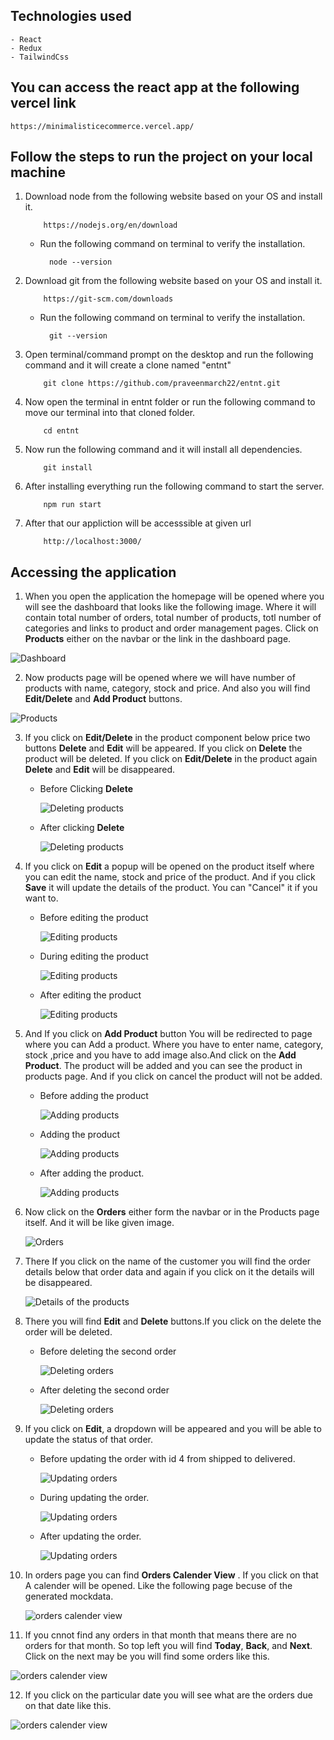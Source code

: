 ## **Technologies used**

    - React
    - Redux
    - TailwindCss

## **You can access the react app at the following vercel link**

    https://minimalisticecommerce.vercel.app/

## **Follow the steps to run the project on your local machine**

1.  Download node from the following website based on your OS and install it.

            https://nodejs.org/en/download

    - Run the following command on terminal to verify the installation.

            node --version

2.  Download git from the following website based on your OS and install it.

            https://git-scm.com/downloads

    - Run the following command on terminal to verify the installation.

            git --version

3.  Open terminal/command prompt on the desktop and run the following command and it will create a clone named "entnt"

            git clone https://github.com/praveenmarch22/entnt.git

4.  Now open the terminal in entnt folder or run the following command to move our terminal into that cloned folder.

            cd entnt

5.  Now run the following command and it will install all dependencies.

            git install

6.  After installing everything run the following command to start the server.

            npm run start

7.  After that our appliction will be accesssible at given url

            http://localhost:3000/

## **Accessing the application**

1. When you open the application the homepage will be opened where you will see the dashboard that looks like the following image. Where it will contain total number of orders, total number of products, totl number of categories and links to product and order management pages. Click on **Products** either on the navbar or the link in the dashboard page.

![Dashboard](https://github.com/praveenmarch22/entnt-pics/blob/main/1.png)

2. Now products page will be opened where we will have number of products with name, category, stock and price. And also you will find **Edit/Delete** and **Add Product** buttons.

![Products](https://github.com/praveenmarch22/entnt-pics/blob/main/2.png)

3. If you click on **Edit/Delete** in the product component below price two buttons **Delete** and **Edit** will be appeared. If you click on **Delete** the product will be deleted. If you click on **Edit/Delete** in the product again **Delete** and **Edit** will be disappeared.

   - Before Clicking **Delete**

     ![Deleting products](https://github.com/praveenmarch22/entnt-pics/blob/main/3.png)

   - After clicking **Delete**

     ![Deleting products](https://github.com/praveenmarch22/entnt-pics/blob/main/4.png)

4. If you click on **Edit** a popup will be opened on the product itself where you can edit the name, stock and price of the product. And if you click **Save** it will update the details of the product. You can "Cancel" it if you want to.

   - Before editing the product

     ![Editing products](https://github.com/praveenmarch22/entnt-pics/blob/main/5.png)

   - During editing the product

     ![Editing products](https://github.com/praveenmarch22/entnt-pics/blob/main/6.png)

   - After editing the product

     ![Editing products](https://github.com/praveenmarch22/entnt-pics/blob/main/7.png)

5. And If you click on **Add Product** button You will be redirected to page where you can Add a product. Where you have to enter name, category, stock ,price and you have to add image also.And click on the **Add Product**. The product will be added and you can see the product in products page. And if you click on cancel the product will not be added.

   - Before adding the product

     ![Adding products](https://github.com/praveenmarch22/entnt-pics/blob/main/8.png)

   - Adding the product

     ![Adding products](https://github.com/praveenmarch22/entnt-pics/blob/main/9.png)

   - After adding the product.

     ![Adding products](https://github.com/praveenmarch22/entnt-pics/blob/main/10.png)

6. Now click on the **Orders** either form the navbar or in the Products page itself. And it will be like given image.

   ![Orders](https://github.com/praveenmarch22/entnt-pics/blob/main/11.png)

7. There If you click on the name of the customer you will find the order details below that order data and again if you click on it the details will be disappeared.

   ![Details of the  products](https://github.com/praveenmarch22/entnt-pics/blob/main/12.png)

8. There you will find **Edit** and **Delete** buttons.If you click on the delete the order will be deleted.

   - Before deleting the second order

     ![Deleting orders](https://github.com/praveenmarch22/entnt-pics/blob/main/13.png)

   - After deleting the second order

     ![Deleting orders](https://github.com/praveenmarch22/entnt-pics/blob/main/14.png)

9. If you click on **Edit**, a dropdown will be appeared and you will be able to update the status of that order.

   - Before updating the order with id 4 from shipped to delivered.

     ![Updating orders](https://github.com/praveenmarch22/entnt-pics/blob/main/15.png)

   - During updating the order.

     ![Updating orders](https://github.com/praveenmarch22/entnt-pics/blob/main/16.png)

   - After updating the order.

     ![Updating orders](https://github.com/praveenmarch22/entnt-pics/blob/main/17.png)

10. In orders page you can find **Orders Calender View** . If you click on that A calender will be opened. Like the following page becuse of the generated mockdata.

    ![orders calender view](https://github.com/praveenmarch22/entnt-pics/blob/main/18.png)

11. If you cnnot find any orders in that month that means there are no orders for that month. So top left you will find **Today**, **Back**, and **Next**. Click on the next may be you will find some orders like this.

![orders calender view](https://github.com/praveenmarch22/entnt-pics/blob/main/19.png)

12. If you click on the particular date you will see what are the orders due on that date like this.

![orders calender view](https://github.com/praveenmarch22/entnt-pics/blob/main/20.png)
